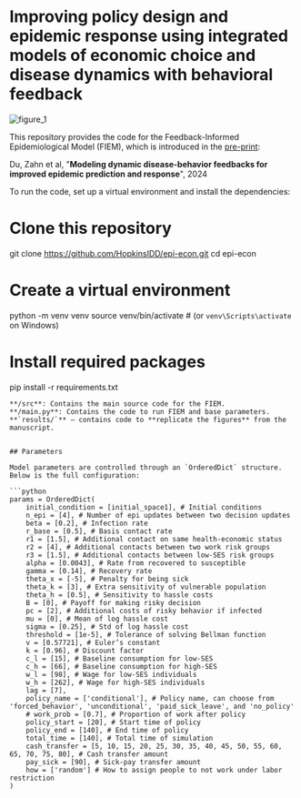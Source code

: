 # Improving policy design and epidemic response using integrated models of economic choice and disease dynamics with behavioral feedback

![figure_1](https://github.com/user-attachments/assets/e6f25de4-f33d-48d7-aac9-2e8ada541194)

This repository provides the code for the Feedback-Informed Epidemiological Model (FIEM), which is introduced in the [pre-print](https://www.medrxiv.org/content/10.1101/2024.11.16.24317352v1):

Du, Zahn et al, "**Modeling dynamic disease-behavior feedbacks for improved epidemic prediction and response**", 2024 

To run the code, set up a virtual environment and install the dependencies:
# Clone this repository
git clone https://github.com/HopkinsIDD/epi-econ.git
cd epi-econ

# Create a virtual environment
python -m venv venv
source venv/bin/activate   # (or `venv\Scripts\activate` on Windows)

# Install required packages
pip install -r requirements.txt
```
**/src**: Contains the main source code for the FIEM.
**/main.py**: Contains the code to run FIEM and base parameters.
**`results/`** – contains code to **replicate the figures** from the manuscript.  


## Parameters

Model parameters are controlled through an `OrderedDict` structure. Below is the full configuration:

```python
params = OrderedDict(
    initial_condition = [initial_space1], # Initial conditions
    n_epi = [4], # Number of epi updates between two decision updates
    beta = [0.2], # Infection rate
    r_base = [0.5], # Basis contact rate
    r1 = [1.5], # Additional contact on same health-economic status
    r2 = [4], # Additional contacts between two work risk groups
    r3 = [1.5], # Additional contacts between low-SES risk groups
    alpha = [0.0043], # Rate from recovered to susceptible
    gamma = [0.14], # Recovery rate
    theta_x = [-5], # Penalty for being sick
    theta_k = [3], # Extra sensitivity of vulnerable population
    theta_h = [0.5], # Sensitivity to hassle costs
    B = [0], # Payoff for making risky decision
    pc = [2], # Additional costs of risky behavior if infected
    mu = [0], # Mean of log hassle cost
    sigma = [0.25], # Std of log hassle cost
    threshold = [1e-5], # Tolerance of solving Bellman function
    v = [0.57721], # Euler’s constant
    k = [0.96], # Discount factor
    c_l = [15], # Baseline consumption for low-SES
    c_h = [66], # Baseline consumption for high-SES
    w_l = [98], # Wage for low-SES individuals
    w_h = [262], # Wage for high-SES individuals
    lag = [7],
    policy_name = ['conditional'], # Policy name, can choose from 'forced_behavior', 'unconditional', 'paid_sick_leave', and 'no_policy'
    # work_prob = [0.7], # Proportion of work after policy
    policy_start = [20], # Start time of policy
    policy_end = [140], # End time of policy
    total_time = [140], # Total time of simulation
    cash_transfer = [5, 10, 15, 20, 25, 30, 35, 40, 45, 50, 55, 60, 65, 70, 75, 80], # Cash transfer amount
    pay_sick = [90], # Sick-pay transfer amount
    how = ['random'] # How to assign people to not work under labor restriction
)

